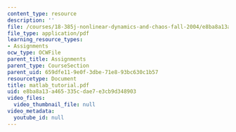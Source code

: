 ```yaml
---
content_type: resource
description: ''
file: /courses/18-385j-nonlinear-dynamics-and-chaos-fall-2004/e8ba8a13a465335cdae7e3cb9d348903_matlab_tutorial.pdf
file_type: application/pdf
learning_resource_types:
- Assignments
ocw_type: OCWFile
parent_title: Assignments
parent_type: CourseSection
parent_uid: 659dfe11-9e0f-3dbe-71e8-93bc630c1b57
resourcetype: Document
title: matlab_tutorial.pdf
uid: e8ba8a13-a465-335c-dae7-e3cb9d348903
video_files:
  video_thumbnail_file: null
video_metadata:
  youtube_id: null
---
```

